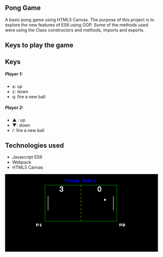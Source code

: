 ## Pong Game

A basic pong game using HTML5 Canvas. The purpose of this project is to explore the new features of ES6 using OOP. Some of the methods used were using the Class constructors and methods, imports and exports.

## Keys to play the game

## Keys
##### Player 1:
* a: up
* z: down
* q: fire a new ball

##### Player 2:
* ▲ : up
* ▼: down
* /: fire a new ball

## Technologies used
- Javascript ES6
- Webpack
- HTML5 Canvas

![Alt text](./screenshots/pong.png)

